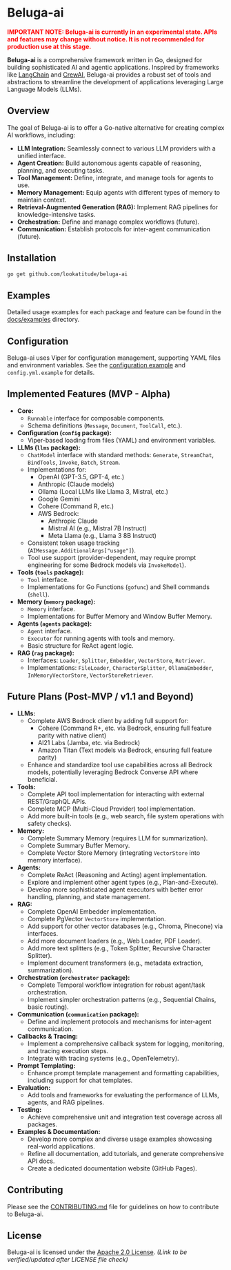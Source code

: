 # Beluga-ai

**<font color='red'>IMPORTANT NOTE: Beluga-ai is currently in an experimental state. APIs and features may change without notice. It is not recommended for production use at this stage.</font>**

**Beluga-ai** is a comprehensive framework written in Go, designed for building sophisticated AI and agentic applications. Inspired by frameworks like [LangChain](https://www.langchain.com/) and [CrewAI](https://www.crewai.com/), Beluga-ai provides a robust set of tools and abstractions to streamline the development of applications leveraging Large Language Models (LLMs).

## Overview

The goal of Beluga-ai is to offer a Go-native alternative for creating complex AI workflows, including:

*   **LLM Integration:** Seamlessly connect to various LLM providers with a unified interface.
*   **Agent Creation:** Build autonomous agents capable of reasoning, planning, and executing tasks.
*   **Tool Management:** Define, integrate, and manage tools for agents to use.
*   **Memory Management:** Equip agents with different types of memory to maintain context.
*   **Retrieval-Augmented Generation (RAG):** Implement RAG pipelines for knowledge-intensive tasks.
*   **Orchestration:** Define and manage complex workflows (future).
*   **Communication:** Establish protocols for inter-agent communication (future).

## Installation

```bash
go get github.com/lookatitude/beluga-ai
```

## Examples

Detailed usage examples for each package and feature can be found in the [docs/examples](./docs/examples) directory.

## Configuration

Beluga-ai uses Viper for configuration management, supporting YAML files and environment variables. See the [configuration example](./docs/examples/config/main.go) and `config.yml.example` for details.

## Implemented Features (MVP - Alpha)

*   **Core:**
    *   `Runnable` interface for composable components.
    *   Schema definitions (`Message`, `Document`, `ToolCall`, etc.).
*   **Configuration (`config` package):**
    *   Viper-based loading from files (YAML) and environment variables.
*   **LLMs (`llms` package):**
    *   `ChatModel` interface with standard methods: `Generate`, `StreamChat`, `BindTools`, `Invoke`, `Batch`, `Stream`.
    *   Implementations for:
        *   OpenAI (GPT-3.5, GPT-4, etc.)
        *   Anthropic (Claude models)
        *   Ollama (Local LLMs like Llama 3, Mistral, etc.)
        *   Google Gemini
        *   Cohere (Command R, etc.)
        *   AWS Bedrock:
            *   Anthropic Claude
            *   Mistral AI (e.g., Mistral 7B Instruct)
            *   Meta Llama (e.g., Llama 3 8B Instruct)
    *   Consistent token usage tracking (`AIMessage.AdditionalArgs["usage"]`).
    *   Tool use support (provider-dependent, may require prompt engineering for some Bedrock models via `InvokeModel`).
*   **Tools (`tools` package):**
    *   `Tool` interface.
    *   Implementations for Go Functions (`gofunc`) and Shell commands (`shell`).
*   **Memory (`memory` package):**
    *   `Memory` interface.
    *   Implementations for Buffer Memory and Window Buffer Memory.
*   **Agents (`agents` package):**
    *   `Agent` interface.
    *   `Executor` for running agents with tools and memory.
    *   Basic structure for ReAct agent logic.
*   **RAG (`rag` package):**
    *   Interfaces: `Loader`, `Splitter`, `Embedder`, `VectorStore`, `Retriever`.
    *   Implementations: `FileLoader`, `CharacterSplitter`, `OllamaEmbedder`, `InMemoryVectorStore`, `VectorStoreRetriever`.

## Future Plans (Post-MVP / v1.1 and Beyond)

*   **LLMs:**
    *   Complete AWS Bedrock client by adding full support for:
        *   Cohere (Command R+, etc. via Bedrock, ensuring full feature parity with native client)
        *   AI21 Labs (Jamba, etc. via Bedrock)
        *   Amazon Titan (Text models via Bedrock, ensuring full feature parity)
    *   Enhance and standardize tool use capabilities across all Bedrock models, potentially leveraging Bedrock Converse API where beneficial.
*   **Tools:**
    *   Complete API tool implementation for interacting with external REST/GraphQL APIs.
    *   Complete MCP (Multi-Cloud Provider) tool implementation.
    *   Add more built-in tools (e.g., web search, file system operations with safety checks).
*   **Memory:**
    *   Complete Summary Memory (requires LLM for summarization).
    *   Complete Summary Buffer Memory.
    *   Complete Vector Store Memory (integrating `VectorStore` into memory interface).
*   **Agents:**
    *   Complete ReAct (Reasoning and Acting) agent implementation.
    *   Explore and implement other agent types (e.g., Plan-and-Execute).
    *   Develop more sophisticated agent executors with better error handling, planning, and state management.
*   **RAG:**
    *   Complete OpenAI Embedder implementation.
    *   Complete PgVector `VectorStore` implementation.
    *   Add support for other vector databases (e.g., Chroma, Pinecone) via interfaces.
    *   Add more document loaders (e.g., Web Loader, PDF Loader).
    *   Add more text splitters (e.g., Token Splitter, Recursive Character Splitter).
    *   Implement document transformers (e.g., metadata extraction, summarization).
*   **Orchestration (`orchestrator` package):**
    *   Complete Temporal workflow integration for robust agent/task orchestration.
    *   Implement simpler orchestration patterns (e.g., Sequential Chains, basic routing).
*   **Communication (`communication` package):**
    *   Define and implement protocols and mechanisms for inter-agent communication.
*   **Callbacks & Tracing:**
    *   Implement a comprehensive callback system for logging, monitoring, and tracing execution steps.
    *   Integrate with tracing systems (e.g., OpenTelemetry).
*   **Prompt Templating:**
    *   Enhance prompt template management and formatting capabilities, including support for chat templates.
*   **Evaluation:**
    *   Add tools and frameworks for evaluating the performance of LLMs, agents, and RAG pipelines.
*   **Testing:**
    *   Achieve comprehensive unit and integration test coverage across all packages.
*   **Examples & Documentation:**
    *   Develop more complex and diverse usage examples showcasing real-world applications.
    *   Refine all documentation, add tutorials, and generate comprehensive API docs.
    *   Create a dedicated documentation website (GitHub Pages).

## Contributing

Please see the [CONTRIBUTING.md](./CONTRIBUTING.md) file for guidelines on how to contribute to Beluga-ai.

## License

Beluga-ai is licensed under the [Apache 2.0 License](./LICENSE). *(Link to be verified/updated after LICENSE file check)*

